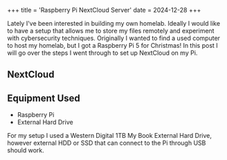 +++
title = 'Raspberry Pi NextCloud Server'
date = 2024-12-28
+++

Lately I've been interested in building my own homelab.
Ideally I would like to have a setup that allows me to store my files remotely and experiment with cybersecurity techniques.
Originally I wanted to find a used computer to host my homelab, but I got a Raspberry Pi 5 for Christmas!
In this post I will go over the steps I went through to set up NextCloud on my Pi.

## NextCloud

## Equipment Used
- Raspberry Pi
- External Hard Drive

For my setup I used a Western Digital 1TB My Book External Hard Drive, however external HDD or SSD that can connect to the Pi through USB should work.
